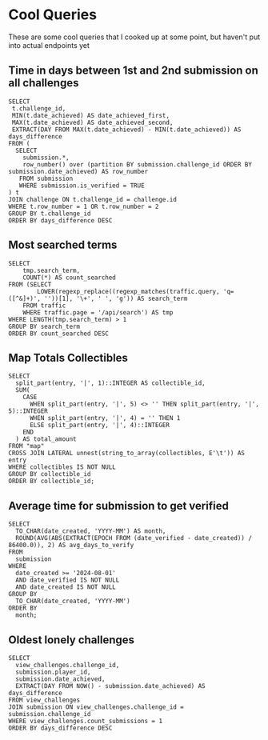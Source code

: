 # Cool Queries

These are some cool queries that I cooked up at some point, but haven't put into actual endpoints yet

## Time in days between 1st and 2nd submission on all challenges

```
SELECT
 t.challenge_id,
 MIN(t.date_achieved) AS date_achieved_first,
 MAX(t.date_achieved) AS date_achieved_second,
 EXTRACT(DAY FROM MAX(t.date_achieved) - MIN(t.date_achieved)) AS days_difference
FROM (
  SELECT
    submission.*,
    row_number() over (partition BY submission.challenge_id ORDER BY submission.date_achieved) AS row_number
   FROM submission
   WHERE submission.is_verified = TRUE
) t
JOIN challenge ON t.challenge_id = challenge.id
WHERE t.row_number = 1 OR t.row_number = 2
GROUP BY t.challenge_id
ORDER BY days_difference DESC
```

## Most searched terms

```
SELECT
	tmp.search_term,
	COUNT(*) AS count_searched
FROM (SELECT
		LOWER(regexp_replace((regexp_matches(traffic.query, 'q=([^&]+)', ''))[1], '\+', ' ', 'g')) AS search_term
	FROM traffic
	WHERE traffic.page = '/api/search') AS tmp
WHERE LENGTH(tmp.search_term) > 1
GROUP BY search_term
ORDER BY count_searched DESC
```

## Map Totals Collectibles

```
SELECT
  split_part(entry, '|', 1)::INTEGER AS collectible_id,
  SUM(
    CASE
      WHEN split_part(entry, '|', 5) <> '' THEN split_part(entry, '|', 5)::INTEGER
      WHEN split_part(entry, '|', 4) = '' THEN 1
      ELSE split_part(entry, '|', 4)::INTEGER
    END
  ) AS total_amount
FROM "map"
CROSS JOIN LATERAL unnest(string_to_array(collectibles, E'\t')) AS entry
WHERE collectibles IS NOT NULL
GROUP BY collectible_id
ORDER BY collectible_id;
```

## Average time for submission to get verified

```
SELECT
  TO_CHAR(date_created, 'YYYY-MM') AS month,
  ROUND(AVG(ABS(EXTRACT(EPOCH FROM (date_verified - date_created)) / 86400.0)), 2) AS avg_days_to_verify
FROM
  submission
WHERE
  date_created >= '2024-08-01'
  AND date_verified IS NOT NULL
  AND date_created IS NOT NULL
GROUP BY
  TO_CHAR(date_created, 'YYYY-MM')
ORDER BY
  month;
```

## Oldest lonely challenges

```
SELECT
  view_challenges.challenge_id,
  submission.player_id,
  submission.date_achieved,
  EXTRACT(DAY FROM NOW() - submission.date_achieved) AS days_difference
FROM view_challenges
JOIN submission ON view_challenges.challenge_id = submission.challenge_id
WHERE view_challenges.count_submissions = 1
ORDER BY days_difference DESC
```
